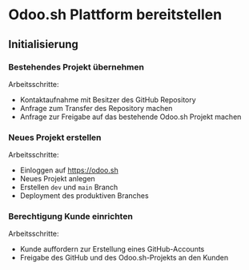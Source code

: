 # Odoo.sh Plattform bereitstellen

## Initialisierung

### Bestehendes Projekt übernehmen

Arbeitsschritte:
* Kontaktaufnahme mit Besitzer des GitHub Repository
* Anfrage zum Transfer des Repository machen
* Anfrage zur Freigabe auf das bestehende Odoo.sh Projekt machen

### Neues Projekt erstellen

Arbeitsschritte:
* Einloggen auf <https://odoo.sh>
* Neues Projekt anlegen
* Erstellen `dev` und `main` Branch
* Deployment des produktiven Branches

### Berechtigung Kunde einrichten

Arbeitsschritte:
* Kunde auffordern zur Erstellung eines GitHub-Accounts
* Freigabe des GitHub und des Odoo.sh-Projekts an den Kunden
